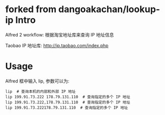 forked from dangoakachan/lookup-ip
Intro
=====

Alfred 2 workflow: 根据淘宝地址库来查询 IP 地址信息

Taobao IP 地址库: http://ip.taobao.com/index.php

Usage
=====

Alfred 框中输入 lip, 参数可以为:

    lip  # 查询本机的内部和外部 IP 地址
    lip 199.91.73.222 178.79.131.110  # 查询指定的多个 IP 地址
    lip 199.91.73.222,178.79.131.110  # 查询指定的多个 IP 地址
    lip 199.91.73.222178.79.131.110  # 查询指定的多个 IP 地址

